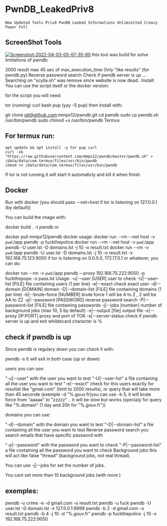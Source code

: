 # PwnDB_LeakedPriv8
```
New Updated Tools Priv8 PwnDB Leaked Informations Unliminited Creazy Power Full
```
## ScreenShot Tools
<a href="https://ibb.co/VQmBgDn"><img src="https://i.ibb.co/mX8z9tZ/Screenshot-2022-04-03-05-07-35-80.png" alt="Screenshot-2022-04-03-05-07-35-80" border="0"></a>
this tool was build for solve limitations of pwndb:

2000 result max
45 sec of max_execution_time
Only "like results" (for pwndb.py)
Reverse password search
Check if pwndb server is up
...
Searching on "scylla.sh" was remove since website is now dead..
Install:
You can use the script itself or the docker version:

for the script you will need:

tor (running)
curl
bash
pup (yay -S pup)
then install with:

git clone git@github.com:mmpx12/pwndb.git
cd pwndb
sudo cp pwndb.sh /usr/bin/pwndb
sudo chmod +x /usr/bin/pwndb
Termux
## For termux run:
```
apt update && apt install -y tor pup curl
curl -sk "https://raw.githubusercontent.com/mmpx12/pwndb/master/pwndb.sh" > /data/data/com.termux/files/usr/bin/pwndb
chmod +x /data/data/com.termux/files/usr/bin/pwndb
```
If tor is not running it will start it automaticly and kill it when finish

## Docker

Run with docker (you should pass --net=host if tor is listening on 127.0.0.1 (by default))

You can build the image with:

docker build . -t pwndb
or

docker pull mmpx12/pwndb
docker usage:
docker run --rm --net host -v `pwd`:/app pwndb -p fuckthepolice
docker run --rm --net host -v `pwd`:/app pwndb -U user.lst -D domains.lst -j 10 -o result.txt
docker run --rm -v `pwd`:/app pwndb -U user.lst -D domains.lst -j 10 -o result.txt -x 192.168.75.123:9050
if tor is listening on 0.0.0.0, 172.17.0.1 or whatever, you can do:

docker run --rm -v `pwd`:/app pwndb --proxy 192.168.75.222:9050 -p fuckthepopo -o pass.lst
Usage:
-u|--user [USER]          user to check
-U|--user-list [FILE]     file containing users (1 per line)
-e|--exact                check exact user
-d|--domain [DOMAIN]      domain
-D|--domain-list [FILE]   file containing domains (1 per line)
-b|--brute-force [NUMBER] brute force   1 will be A to Z ,
                                        2 will be AA to ZZ
-p|--password [PASSWORD]  reverse password search
-P|--password-list [FILE] file containing passwords
-j|--jobs [number]        number of background jobs (max 10, 5 by default)
-o|--output [file]        output file
-x|--proxy [IP:PORT]      proxy and port of TOR
-s|--server-status        check if pwndb server is up and exit
whildecard character is %

## check if pwndb is up
Since pwndb is regulary down you can check it with:

pwndb -s
It will exit in both case (up or down)

users
you can use:

"-u|--user" with the user you want to test
"-U|--user-list" a file containing all the user you want to test
"-e|--exact" check for this users exactly
for resultat like "gmail.com" (limit to 2000 results), or query that will take more than 45 seconde (exemple -d "%.gouv.fr)you can use -b 5, it will brute force from "aaaaa" to "zzzzz" .. it will be slow but works (specialy for query like "%.domain" (1 day and 20h for "%.gouv.fr"))

domains
you can use:

"-d|--domain" with the domain you want to test
"-D|--domain-list" a file containing all the user you want to test
Reverse password search
you search emails that have specific password with

"-p|--password" with the password you want to check
"-P|--password-list" a file containing all the password you want to check
Background jobs
this will act like false "thread" (background jobs, not real thread).

You can use -j|--jobs for set the number of jobs.

You cant set more than 10 background jobs (with more )

## exemples:
pwndb -u crime -e -d gmail.com -o result.txt
pwndb -u fuck
pwndb -U user.lst -D domain.lst -x 127.0.0.1:9999
pwndb -b 2  -d gmail.com -o result.txt
pwndb -b 4 -j 10 -d "%.gouv.fr"
pwndb -p fuckthepolice -j 10 -x 192.168.75.222:9050
